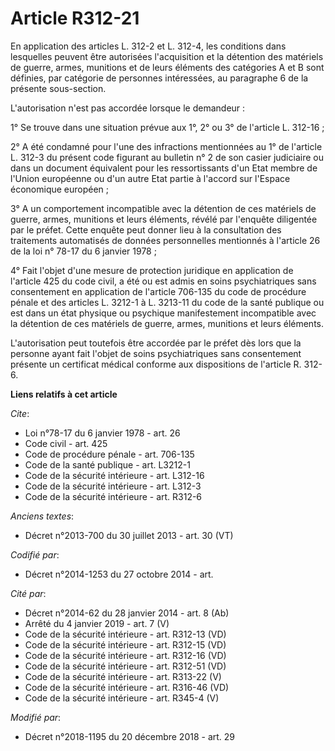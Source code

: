 # Article R312-21

En application des articles L. 312-2 et L. 312-4, les conditions dans lesquelles peuvent être autorisées l'acquisition et la
détention des matériels de guerre, armes, munitions et de leurs éléments des catégories A et B sont définies, par catégorie
de personnes intéressées, au paragraphe 6 de la présente sous-section.

L'autorisation n'est pas accordée lorsque le demandeur :

1° Se trouve dans une situation prévue aux 1°, 2° ou 3° de l'article L. 312-16 ;

2° A été condamné pour l'une des infractions mentionnées au 1° de l'article L. 312-3 du présent code figurant au bulletin n°
2 de son casier judiciaire ou dans un document équivalent pour les ressortissants d'un Etat membre de l'Union européenne ou
d'un autre Etat partie à l'accord sur l'Espace économique européen ;

3° A un comportement incompatible avec la détention de ces matériels de guerre, armes, munitions et leurs éléments, révélé
par l'enquête diligentée par le préfet. Cette enquête peut donner lieu à la consultation des traitements automatisés de
données personnelles mentionnés à l'article 26 de la loi n° 78-17 du 6 janvier 1978 ;

4° Fait l'objet d'une mesure de protection juridique en application de l'article 425 du code civil, a été ou est admis en
soins psychiatriques sans consentement en application de l'article 706-135 du code de procédure pénale et des articles L.
3212-1 à L. 3213-11 du code de la santé publique ou est dans un état physique ou psychique manifestement incompatible avec la
détention de ces matériels de guerre, armes, munitions et leurs éléments.

L'autorisation peut toutefois être accordée par le préfet dès lors que la personne ayant fait l'objet de soins psychiatriques
sans consentement présente un certificat médical conforme aux dispositions de l'article R. 312-6.

**Liens relatifs à cet article**

_Cite_:

  - Loi n°78-17 du 6 janvier 1978 - art. 26
  - Code civil - art. 425
  - Code de procédure pénale - art. 706-135
  - Code de la santé publique - art. L3212-1
  - Code de la sécurité intérieure - art. L312-16
  - Code de la sécurité intérieure - art. L312-3
  - Code de la sécurité intérieure - art. R312-6

_Anciens textes_:

  - Décret n°2013-700 du 30 juillet 2013 - art. 30 (VT)

_Codifié par_:

  - Décret n°2014-1253 du 27 octobre 2014 - art.

_Cité par_:

  - Décret n°2014-62 du 28 janvier 2014 - art. 8 (Ab)
  - Arrêté du 4 janvier 2019 - art. 7 (V)
  - Code de la sécurité intérieure - art. R312-13 (VD)
  - Code de la sécurité intérieure - art. R312-15 (VD)
  - Code de la sécurité intérieure - art. R312-16 (VD)
  - Code de la sécurité intérieure - art. R312-51 (VD)
  - Code de la sécurité intérieure - art. R313-22 (V)
  - Code de la sécurité intérieure - art. R316-46 (VD)
  - Code de la sécurité intérieure - art. R345-4 (V)

_Modifié par_:

  - Décret n°2018-1195 du 20 décembre 2018 - art. 29
